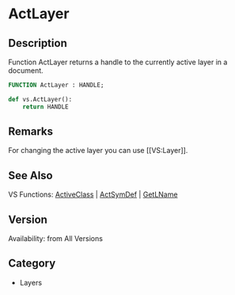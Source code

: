 # ActLayer

## Description
Function ActLayer returns a handle to the currently active layer in a document.

```pascal
FUNCTION ActLayer : HANDLE;
```

```python
def vs.ActLayer():
    return HANDLE
```

## Remarks
For changing the active layer you can use [[VS:Layer]].

## See Also
VS Functions:
[ActiveClass](ActiveClass.md) 
| [ActSymDef](ActSymDef.md) 
| [GetLName](GetLName.md)

## Version
Availability: from All Versions

## Category
* Layers

